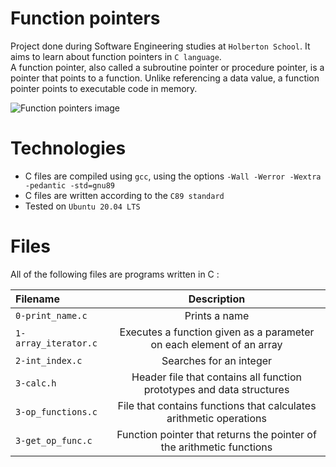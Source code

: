 # Function pointers
Project done during Software Engineering studies at `Holberton School`. It aims to learn about function pointers in `C language`.<br>
A function pointer, also called a subroutine pointer or procedure pointer, is a pointer that points to a function. Unlike referencing a data value, a function pointer points to executable code in memory.

![Function pointers image](https://www.w3resource.com/w3r_images/c-pointer-function-variable-pointer.png)

# Technologies
- C files are compiled using `gcc`, using the options `-Wall -Werror -Wextra -pedantic -std=gnu89`
- C files are written according to the `C89 standard`
- Tested on `Ubuntu 20.04 LTS`

# Files
All of the following files are programs written in C :

|**Filename**|**Description**|
|:-------|:---------:|
|`0-print_name.c`|Prints a name|
|`1-array_iterator.c`|Executes a function given as a parameter on each element of an array|
|`2-int_index.c`|Searches for an integer|
|`3-calc.h`|Header file that contains all function prototypes and data structures|
|`3-op_functions.c`|File that contains functions that calculates arithmetic operations|
|`3-get_op_func.c`|Function pointer that returns the pointer of the arithmetic functions|
